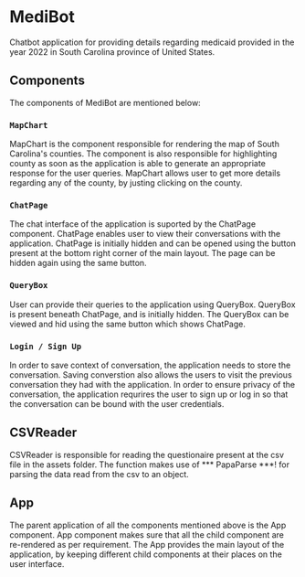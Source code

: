 # MediBot

Chatbot application for providing details regarding medicaid provided in the year 2022 in South Carolina province of United States.

## Components

The components of MediBot are mentioned below:

### `MapChart`

MapChart is the component responsible for rendering the map of South Carolina's counties. The component is also responsible for highlighting county as soon as the application is able to generate an appropriate response for the user queries.
MapChart allows user to get more details regarding any of the county, by justing clicking on the county.

### `ChatPage`

The chat interface of the application is suported by the ChatPage component. ChatPage enables user to view their conversations with the application. ChatPage is initially hidden and can be opened using
the button present at the bottom right corner of the main layout. The page can be hidden again using the same button.

### `QueryBox`

User can provide their queries to the application using QueryBox. QueryBox is present beneath ChatPage, and is initially hidden. The QueryBox can be viewed and hid using the same button which shows ChatPage.

### `Login / Sign Up`

In order to save context of conversation, the application needs to store the conversation. Saving converstion also allows the users to visit the previous conversation they had with the application.
In order to ensure privacy of the conversation, the application requrires the user to sign up or log in so that the conversation can be bound with the user credentials.

## CSVReader

CSVReader is responsible for reading the questionaire present at the csv file in the assets folder. The function makes use of *** PapaParse ***! for parsing the data read from the csv to an object.

## App

The parent application of all the components mentioned above is the App component. App component makes sure that all the child component are re-rendered as per requirement. The App provides the main layout of the application, by keeping different child components at their places on the user interface.